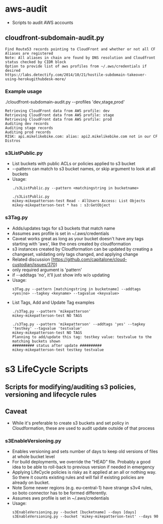 # aws-audit
* Scripts to audit AWS accounts
## cloudfront-subdomain-audit.py
    Find Route53 records pointing to CloudFront and whether or not all CF Aliases are registered
    Note: All aliases in chain are found by DNS resolution and Cloudfront status checked by CIDR block
    Option to provide list of aws profiles from ~/.aws/credentials if desired
    https://labs.detectify.com/2014/10/21/hostile-subdomain-takeover-using-herokugithubdesk-more/

### Example usage
./cloudfront-subdomain-audit.py --profiles 'dev,stage,prod'

```
Retrieving CloudFront data from AWS profile: dev
Retrieving CloudFront data from AWS profile: stage
Retrieving CloudFront data from AWS profile: prod
Auditing dev records
Auditing stage records
Auditing prod records
RISK: api.mikelikebike.com: alias: api2.mikelikebike.com not in our CF Distros
```

### s3ListPublic.py
* List buckets with public ACLs or policies applied to s3 bucket
* --pattern can match to s3 bucket names, or skip argument to look at all buckets
* Usage:
    ```
    ./s3ListPublic.py --pattern <matchingstring in bucketname>

    ./s3ListPublic.py
    mikey-mikepatterson-test Read - AllUsers Access: List Objects
    mikey-mikepatterson-test * has : s3:GetObject
    ```

### s3Tag.py
* Adds/updates tags for s3 buckets that match name
* Assumes aws profile is set in ~/.aws/credentials
* Caveat works great as long as your bucket doesn't have any tags starting with 'aws', like the ones created by cloudformation
* s3 instances created by Cloudformation can be updated by creating a changeset, validating only tags changed, and applying change
* Related discussion [https://github.com/capitalone/cloud-custodian/issues/370]
* only required argument is 'pattern'
* if --addtags 'no', it'll just show info w/o updating
* Usage:
    ```
    s3Tag.py --pattern [matchingstring in bucketname] --addtags <yes|no> --tagkey <keyname> --tagvalue <keyvalue>
    ```
* List Tags, Add and Update Tag examples
    ```
    ./s3Tag.py --pattern 'mikepatterson'
    mikey-mikepatterson-test NO TAGS

    ./s3Tag.py --pattern 'mikepatterson' --addtags 'yes' --tagkey 'testkey' --tagvalue 'testvalue'
    mikey-mikepatterson-test NO TAGS
    Planning to add/update this tag: testkey value: testvalue to the matching buckets shown
    ########## status after update ##########
    mikey-mikepatterson-test testkey testvalue

# s3 LifeCycle Scripts
## Scripts for modifying/auditing s3 policies, versioning and lifecycle rules
## Caveat
* While it's preferable to create s3 buckets and set policy in Cloudformation, these are used to audit update outside of that process
### s3EnableVersioning.py
* Enables versioning and sets number of days to keep old versions of files at whole bucket level
* For build deployments, we override the "HEAD" file.  Probably a good idea to be able to roll-back to previous version if needed in emergency
* Applying LifeCycle policies is risky as it applied at an all or nothing way.  So there it counts existing rules and will fail if existing policies are already on bucket.
* Note Some newer regions (e.g. eu-central-1) have strange s3v4 rules, so boto connector has to be formed differently.
* Assumes aws profile is set in ~/.aws/credentials
* Usage:
    ```
    s3EnableVersioning.py --bucket [bucketname] --days [days]
    s3EnableVersioning.py --bucket 'mikey-mikepatterson-test' --days 90
    ```

